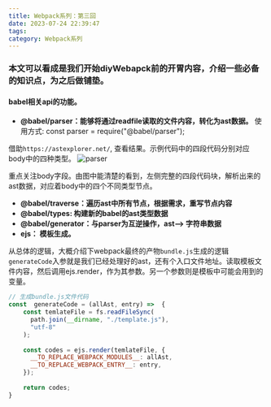 ```yaml
---
title: Webpack系列：第三回
date: 2023-07-24 22:39:47
tags:
category: Webpack系列
---
```

### 本文可以看成是我们开始diyWebapck前的开胃内容，介绍一些必备的知识点，为之后做铺垫。

#### babel相关api的功能。
- **@babel/parser：能够将通过readfile读取的文件内容，转化为ast数据。**
使用方式: const parser = require("@babel/parser");

借助`https://astexplorer.net/`, 查看结果。示例代码中的四段代码分别对应body中的四种类型。
<img src="/img/webpack3_1.png" alt="parser">

重点关注body字段。由图中能清楚的看到，左侧完整的四段代码块，解析出来的ast数据，对应着body中的四个不同类型节点。 
- **@babel/traverse：遍历ast中所有节点，根据需求，重写节点内容**
- **@babel/types: 构建新的babel的ast类型数据**
- **@babel/generator：与parser为互逆操作，ast--> 字符串数据**
- **ejs： 模板生成。**

从总体的逻辑，大概介绍下webpack最终的产物`bundle.js`生成的逻辑
`generateCode`入参就是我们已经处理好的ast，还有个入口文件地址。读取模板文件内容，然后调用ejs.render，作为其参数。另一个参数则是模板中可能会用到的变量。
```javascript
// 生成bundle.js文件代码
const  generateCode = (allAst, entry) =>  {
    const temlateFile = fs.readFileSync(
      path.join(__dirname, "./template.js"),
      "utf-8"
    );
  
    const codes = ejs.render(temlateFile, {
      __TO_REPLACE_WEBPACK_MODULES__: allAst,
      __TO_REPLACE_WEBPACK_ENTRY__: entry,
    });
  
    return codes;
}
```


